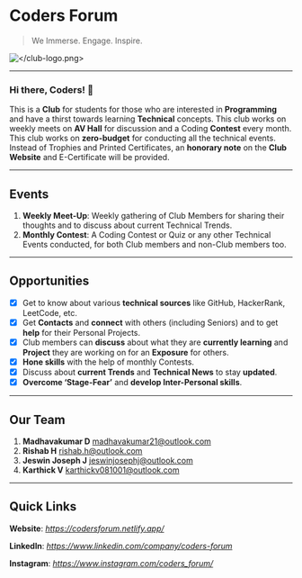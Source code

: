 # Coders Forum

> We Immerse. Engage. Inspire.

<img title="Club Logo" alt="</club-logo.png>" src="/club-logo.png">

---

### Hi there, Coders! 👋

This is a **Club** for students for those who are interested in
**Programming** and have a thirst towards learning **Technical**
concepts. This club works on weekly meets on **AV Hall** for
discussion and a Coding **Contest** every month. This club works
on **zero-budget** for conducting all the technical events.
Instead of Trophies and Printed Certificates, an **honorary note**
on the **Club Website** and E-Certificate will be provided.

---

## Events

1. **Weekly Meet-Up**: Weekly gathering of Club Members for sharing their
thoughts and to discuss about current Technical Trends.
2. **Monthly Contest**: A Coding Contest or Quiz or any other Technical Events
conducted, for both Club members and non-Club members too.

---

## Opportunities

- [x] Get to know about various **technical sources** like GitHub,
HackerRank, LeetCode, etc.
- [x] Get **Contacts** and **connect** with others (including Seniors)
and to get **help** for their Personal Projects.
- [x] Club members can **discuss** about what they are **currently
learning** and **Project** they are working on for an **Exposure** for
others.
- [x] **Hone skills** with the help of monthly Contests.
- [x] Discuss about **current Trends** and **Technical News** to stay
**updated**.
- [x] **Overcome ‘Stage-Fear’** and **develop Inter-Personal skills**.

---

## Our Team

1. **Madhavakumar D**
madhavakumar21@outlook.com
2. **Rishab H**
rishab.h@outlook.com
3. **Jeswin Joseph J**
jeswinjosephj@outlook.com
4. **Karthick V**
karthickv081001@outlook.com

---

## Quick Links

**Website**: *https://codersforum.netlify.app/*

**LinkedIn**: *https://www.linkedin.com/company/coders-forum*

**Instagram**: *https://www.instagram.com/coders_forum/*

<!--
**Coders-Forum/Coders-Forum** is a ✨ _special_ ✨ repository because its `README.md` (this file) appears on your GitHub profile.

Here are some ideas to get you started:

- 🔭 I’m currently working on ...
- 🌱 I’m currently learning ...
- 👯 I’m looking to collaborate on ...
- 🤔 I’m looking for help with ...
- 💬 Ask me about ...
- 📫 How to reach me: ...
- 😄 Pronouns: ...
- ⚡ Fun fact: ...
-->

